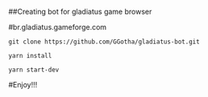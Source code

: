 ##Creating bot for gladiatus game browser

#br.gladiatus.gameforge.com

```
git clone https://github.com/GGotha/gladiatus-bot.git

yarn install

yarn start-dev
```

#Enjoy!!!
